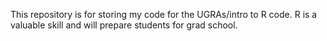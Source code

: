 This repository is for storing my code for the UGRAs/intro to R code. R is a valuable skill and will prepare students for grad school. 
